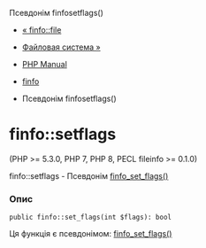 Псевдонім finfosetflags()

-   [« finfo::file](finfo.file.html)
    
-   [Файловая система »](book.filesystem.html)
    
-   [PHP Manual](index.html)
    
-   [finfo](class.finfo.html)
    
-   Псевдонім finfosetflags()
    

# finfo::setflags

(PHP >= 5.3.0, PHP 7, PHP 8, PECL fileinfo >= 0.1.0)

finfo::setflags - Псевдонім [finfo\_set\_flags()](function.finfo-set-flags.html)

### Опис

```methodsynopsis
public finfo::set_flags(int $flags): bool
```

Ця функція є псевдонімом: [finfo\_set\_flags()](function.finfo-set-flags.html)